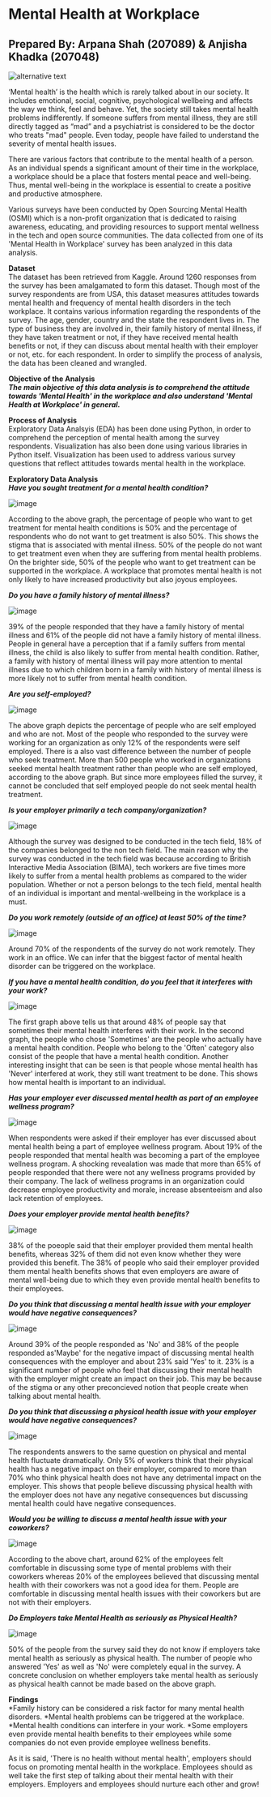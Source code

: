# Mental Health at Workplace
## Prepared By: Arpana Shah (207089) & Anjisha Khadka (207048)

![alternative text](https://cdn.pixabay.com/photo/2022/10/18/11/02/mood-7529905_1280.png)

‘Mental health’ is the health which is rarely talked about in our society. It includes emotional, social, cognitive, psychological wellbeing and affects the way we think, feel and behave. Yet, the society still takes mental health problems indifferently. If someone suffers from mental illness, they are still directly tagged as “mad” and a psychiatrist is considered to be the doctor who treats "mad" people. Even today, people have failed to understand the severity of mental health issues. 

There are various factors that contribute to the mental health of a person. As an individual spends a significant amount of their time in the workplace, a workplace should be a place that fosters mental peace and well-being. Thus, mental well-being in the workplace is essential to create a positive and productive atmosphere.

Various surveys have been conducted by Open Sourcing Mental Health (OSMI) which is a non-profit organization that is dedicated to raising awareness, educating, and providing resources to support mental wellness in the tech and open source communities. The data collected from one of its 'Mental Health in Workplace' survey has been analyzed in this data analysis.  

**Dataset**
<br>
The dataset has been retrieved from Kaggle. Around 1260 responses from the survey has been amalgamated to form this dataset. Though most of the survey respondents are from USA, this dataset measures attitudes towards mental health and frequency of mental health disorders in the tech workplace. It contains various information regarding the respondents of the survey. The age, gender, country and the state the respondent lives in. The type of business they are involved in, their family history of mental illness, if they have taken treatment or not, if they have received mental health benefits or not, if they can discuss about mental health with their employer or not, etc. for each respondent. In order to simplify the process of analysis, the data has been cleaned and wrangled. 

**Objective of the Analysis**
<br>
***The main objective of this data analysis is to comprehend the attitude towards 'Mental Health' in the workplace and also understand 'Mental Health at Workplace' in general.***

**Process of Analysis**
<br>
Exploratory Data Analsyis (EDA) has been done using Python, in order to comprehend the perception of mental health among the survey respondents. Visualization has also been done using various libraries in Python itself. Visualization has been used to address various survey questions that reflect attitudes towards mental health in the workplace. 

**Exploratory Data Analysis**
<br>
***Have you sought treatment for a mental health condition?***

![image](https://github.com/Arpanaaa/Arpana.github.io/assets/159395386/d86b6687-71f7-4016-bc3e-dbdeffeb072c)

According to the above graph, the percentage of people who want to get treatment for mental health conditions is 50% and the percentage of respondents who do not want to get treatment is also 50%. This shows the stigma that is associated with mental illness. 50% of the people do not want to get treatment even when they are suffering from mental health problems. On the brighter side, 50% of the people who want to get treatment can be supported in the workplace. A workplace that promotes mental health is not only likely to have increased productivity but also joyous employees. 

***Do you have a family history of mental illness?***

![image](https://github.com/Arpanaaa/Arpana.github.io/assets/159395386/5ef3b1ee-8301-4b95-97f9-8b99c9fcb767)

39% of the people responded that they have a family history of mental illness and 61% of the people did not have a family history of mental illness. People in general have a perception that if a family suffers from mental illness, the child is also likely to suffer from mental health condition. Rather, a family with history of mental illness will pay more attention to mental illness due to which children born in a family with history of mental illness is more likely not to suffer from mental health condition. 

***Are you self-employed?***

![image](https://github.com/Arpanaaa/Arpana.github.io/assets/159395386/0eb89587-c2b7-4d95-b3ee-8a49359ae636)

The above graph depicts the percentage of people who are self employed and who are not. Most of the people who responded to the survey were working for an organization as only 12% of the respondents were self employed. There is a also vast difference between the number of people who seek treatment. More than 500 people who worked in organizations seeked mental health treatment rather than people who are self employed, according to the above graph. But since more employees filled the survey, it cannot be concluded that self employed people do not seek mental health treatment. 

***Is your employer primarily a tech company/organization?***

![image](https://github.com/Arpanaaa/Arpana.github.io/assets/159395386/1d4f275c-a1cf-40c5-a3a9-32cdd6e24bf6)

Although the survey was designed to be conducted in the tech field, 18% of the companies belonged to the non tech field. The main reason why the survey was conducted in the tech field was because according to British Interactive Media Association (BIMA), tech workers are five times more likely to suffer from a mental health problems as compared to the wider population. Whether or not a person belongs to the tech field, mental health of an individual is important and mental-wellbeing in the workplace is a must.

***Do you work remotely (outside of an office) at least 50% of the time?***

![image](https://github.com/Arpanaaa/Arpana.github.io/assets/159395386/5d2a7bb0-0140-41b5-9de2-cfaa33c0ef59)

Around 70% of the respondents of the survey do not work remotely. They work in an office. We can infer that the biggest factor of mental health disorder can be triggered on the workplace. 

***If you have a mental health condition, do you feel that it interferes with your work?***

![image](https://github.com/Arpanaaa/Arpana.github.io/assets/159395386/f2808626-07d2-4d05-97de-616ff32d3b43)

The first graph above tells us that around 48% of people say that sometimes their mental health interferes with their work. In the second graph, the people who chose 'Sometimes' are the people who actually have a mental health condition. People who belong to the 'Often' category also consist of the people that have a mental health condition. Another interesting insight that can be seen is that people whose mental health has 'Never' interfered at work, they still want treatment to be done. This shows how mental health is important to an individual. 

***Has your employer ever discussed mental health as part of an employee wellness program?***

![image](https://github.com/Arpanaaa/Arpana.github.io/assets/159395386/4e064cf0-d712-47c1-874d-ecb2232635aa)

When respondents were asked if their employer has ever discussed about mental health being a part of employee wellness program. About 19% of the people responded that mental health was becoming a part of the employee wellness program. A shocking revealation was made that more than 65% of people responded that there were not any wellness programs provided by their company. The lack of wellness programs in an organization could decrease employee productivity and morale, increase absenteeism and also lack retention of employees. 

***Does your employer provide mental health benefits?***

![image](https://github.com/Arpanaaa/Arpana.github.io/assets/159395386/e3b7b906-b018-4aba-93eb-757012437c3c)

38% of the poeople said that their employer provided them mental health benefits, whereas 32% of them did not even know whether they were provided this benefit. The 38% of people who said their employer provided them mental health benefits shows that even employers are aware of mental well-being due to which they even provide mental health benefits to their employees. 

***Do you think that discussing a mental health issue with your employer would have negative consequences?***

![image](https://github.com/Arpanaaa/Arpana.github.io/assets/159395386/f3aecae7-a3b0-4b09-b286-61c3e9bcccab)

Around 39% of the people responded as 'No' and 38% of the people responded as'Maybe' for the negative impact of discussing mental health consequences with the employer and about 23% said 'Yes' to it. 23% is a significant number of people who feel that discussing their mental health with the employer might create an impact on their job. This may be because of the stigma or any other preconcieved notion that people create when talking about mental health. 

***Do you think that discussing a physical health issue with your employer would have negative consequences?***

![image](https://github.com/Arpanaaa/Arpana.github.io/assets/159395386/e89e448d-0719-4ca2-940d-523cf0a48deb)

The respondents answers to the same question on physical and mental health fluctuate dramatically. Only 5% of workers think that their physical health has a negative impact on their employer, compared to more than 70% who think physical health does not have any detrimental impact on the employer. This shows that people believe discussing physical health with the employer does not have any negative consequences but discussing mental health could have negative consequences. 

***Would you be willing to discuss a mental health issue with your coworkers?***

![image](https://github.com/Arpanaaa/Arpana.github.io/assets/159395386/4f745177-2b98-460c-899d-2ca599d5941b)

According to the above chart, around 62% of the employees felt comfortable in discussing some type of mental problems with their coworkers whereas 20% of the employees believed that discussing mental health with their coworkers was not a good idea for them. People are comfortable in discussing mental health issues with their coworkers but are not with their employers. 

***Do Employers take Mental Health as seriously as Physical Health?***

![image](https://github.com/Arpanaaa/Arpana.github.io/assets/159395386/13a17880-044d-4d70-90d3-9e41ecc5b53a)

50% of the people from the survey said they do not know if employers take mental health as seriously as physical health.  The number of people who answered 'Yes' as well as 'No' were completely equal in the survey. A concrete conclusion on whether employers take mental health as seriously as physical health cannot be made based on the above graph. 

**Findings**
<br>
*Family history can be considered a risk factor for many mental health disorders.
*Mental health problems can be triggered at the workplace.
*Mental health conditions can interfere in your work.
*Some employers even provide mental health benefits to their employees while some companies do not even provide employee wellness benefits. 

As it is said, 'There is no health without mental health', employers should focus on promoting mental health in the workplace. Employees should as well take the first step of talking about their mental health with their employers. Employers and employees should nurture each other and grow! 










































